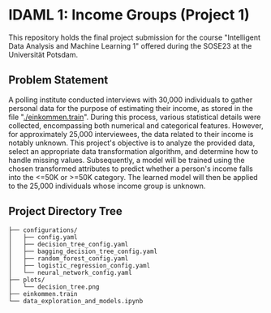 # IDAML 1: Income Groups (Project 1)

This repository holds the final project submission for the course "Intelligent Data Analysis and Machine Learning 1" offered during the SOSE23 at the Universität Potsdam.

## Problem Statement 
A polling institute conducted interviews with 30,000 individuals to gather personal data for the purpose of estimating their income, as stored in the file "[./einkommen.train](https://github.com/Nid989/IDAML23_PROJECT/blob/main/einkommen.train)". During this process, various statistical details were collected, encompassing both numerical and categorical features. However, for approximately 25,000 interviewees, the data related to their income is notably unknown. This project's objective is to analyze the provided data, select an appropriate data transformation algorithm, and determine how to handle missing values. Subsequently, a model will be trained using the chosen transformed attributes to predict whether a person's income falls into the <=50K or >=50K category. The learned model will then be applied to the 25,000 individuals whose income group is unknown.

## Project Directory Tree
```
├── configurations/
│   ├── config.yaml
│   ├── decision_tree_config.yaml
│   ├── bagging_decision_tree_config.yaml
│   ├── random_forest_config.yaml
│   ├── logistic_regression_config.yaml
│   └── neural_network_config.yaml
├── plots/
│   └── decision_tree.png
├── einkommen.train
└── data_exploration_and_models.ipynb
```
